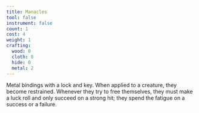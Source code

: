 ```yaml
---
title: Manacles
tool: false
instrument: false
count: 1
cost: 4
weight: 1
crafting:
  wood: 0
  cloth: 0
  hide: 0
  metal: 2
---
```


Metal bindings with a lock and key. When applied to a creature, they become restrained. Whenever they try to free themselves, they must make a luck roll and only succeed on a strong hit; they spend the fatigue on a success or a failure.
